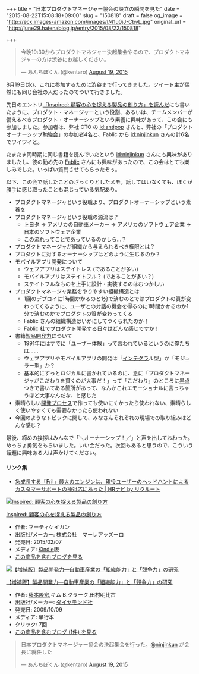 +++
title = "日本プロダクトマネージャー協会の設立の瞬間を見た"
date = "2015-08-22T15:08:18+09:00"
slug = "150818"
draft = false
og_image = "http://ecx.images-amazon.com/images/I/41u0jJ-CbvL.jpg"
original_url = "http://june29.hatenablog.jp/entry/2015/08/22/150818"

+++

<blockquote class="twitter-tweet" lang="en">
<p lang="ja" dir="ltr">今晩19:30からプロダクトマネジャー決起集会やるので、プロダクトマネジャーの方は渋谷にお越しください。</p>— あんちぽくん (@kentaro) <a href="https://twitter.com/kentaro/status/633816413124235264">August 19, 2015</a>
</blockquote>


<p>8月19日(水)、これに参加するために渋谷まで行ってきました。ツイート主が偶然にも同じ会社の人だったのでついて行きました。</p>

<p>先日のエントリ<a href="http://june29.hatenablog.jp/entry/2015/08/06/070430" title="Inspired: 顧客の心を捉える製品の創り方作者: マーティケイガン出版社/メーカー: 株式会社 マーレアッズーロ発売日: 2015/02/07メディア: Kindle版この商品を含むブログを見る 書籍「Inspired: 顧客の心を捉える製品の創り方」 - 29%の純情な感情で言及したやつ、1週間くらい前に読み終…">「Inspired: 顧客の心を捉える製品の創り方」を読んだ</a>にも書いたように、プロダクト・マネージャーという役割、あるいは、チームメンバーが備えるべきプロダクト・オーナーシップという素養に興味があって、この会にも参加しました。参加者は、弊社 CTO の <a href="http://blog.hatena.ne.jp/antipop/">id:antipop</a> さんと、弊社の「プロダクトオーナーシップ勉強会」の参加者4名と、Fablic から <a href="http://blog.hatena.ne.jp/ninjinkun/">id:ninjinkun</a> さんの計6名でワイワイと。</p>

<p>たまたま同時期に同じ書籍を読んでいたという <a href="http://blog.hatena.ne.jp/ninjinkun/">id:ninjinkun</a> さんにも興味がありましたし、彼の勤め先の <a href="https://fablic.co.jp/" title="desc">Fablic</a> さんにも興味があったので、この会はとても楽しみでした。いっぱい質問させてもらったぞぅ。</p>

<p>以下、この会で話したことのざっくりとしたメモ。話してはいなくても、ぼくが勝手に感じ取ったことも混じっている気配あり。</p>

<ul>
<li>プロダクトマネージャという役職より、プロダクトオーナーシップという素養を</li>
<li>プロダクトマネージャという役職の源流は？

<ul>
<li>
<a class="keyword" href="http://d.hatena.ne.jp/keyword/%A5%C8%A5%E8%A5%BF">トヨタ</a> → アメリカの自動車メーカー → アメリカのソフトウェア企業 → 日本のソフトウェア企業</li>
<li>この流れってことであっているのかしら…？</li>
</ul>
</li>
<li>プロダクトマネージャが組織から与えられるべき権限とは？</li>
<li>プロダクトに対するオーナーシップはどのように生じるのか？</li>
<li>モバイルアプリ開発について

<ul>
<li>ウェブアプリはステイトレス (であることが多い)</li>
<li>モバイルアプリはステイトフル？ (であることが多い？)</li>
<li>ステイトフルなものを上手に設計・実装するのはむつかしい</li>
</ul>
</li>
<li>プロダクトマネージャ業務をやりやすい組織構造とは

<ul>
<li>1回のデプロイに1時間かかるのと1分で済むのとではプロダクトの質が変わってくるように、ユーザとの対話の機会を得るのに1時間かかるのか1分で済むのかでプロダクトの質が変わってくる</li>
<li>Fablic さんの組織構造はいかにしてつくられたのか！</li>
<li>Fablic 社でプロダクト開発する日々はどんな感じですか！</li>
</ul>
</li>
<li>書籍<a href="http://www.amazon.co.jp/dp/4478001936/" title="Amazon.co.jp： 【増補版】製品開発力―自動車産業の「組織能力」と「競争力」の研究: 藤本  隆宏, キム B. クラーク, 田村 明比古: 本">製品開発力</a>について

<ul>
<li>1991年にはすでに「ユーザー体験」って言われているというのに俺たちは……</li>
<li>ウェブアプリやモバイルアプリの開発は「<a class="keyword" href="http://d.hatena.ne.jp/keyword/%A5%A4%A5%F3%A5%C6%A5%B0%A5%E9">インテグラ</a>ル型」か「モジュラー型」か？</li>
<li>基本的にずっとロジカルに書かれているのに、急に「プロダクトマネージャがこだわりを貫くのが大事だ！」って「こだわり」のところに<a class="keyword" href="http://d.hatena.ne.jp/keyword/%B9%F5%C5%C0">黒点</a>つきで書いてある箇所があって、なんかこれエモーショナルに言っちゃうほど大事なんだな、と感じた</li>
</ul>
</li>
<li>素晴らしい<a class="keyword" href="http://d.hatena.ne.jp/keyword/%B3%AB%C8%AF%A5%D7%A5%ED%A5%BB%A5%B9">開発プロセス</a>で作っても使いにくかったら使われない、素晴らしく使いやすくても需要なかったら使われない</li>
<li>今回のようなトピックに関して、みなさんそれぞれの現場での取り組みはどんな感じ？</li>
</ul>


<p>最後、締めの挨拶はみんなで「＼オーナーシップ！／」と声を出しておわった。めっちょ勇気をもらいました。いい会だった。次回もあると思うので、こういう話題に興味ある人は声かけてください。</p>

<h4>リンク集</h4>

<ul>
<li><a href="http://hrnabi.com/2014/10/30/4301/" title="2年前にリリースされた、日本で初となるフリマアプリ「Fril」。20代…">急成長する「Fril」最大のエンジンは、現役ユーザーのヘッドハントによるカスタマーサポートの神対応にあった | HRナビ by リクルート</a></li>
</ul>


<p></p>
<div class="hatena-asin-detail">
<a href="http://www.amazon.co.jp/exec/obidos/ASIN/B00TCM8TB4/cameralady-22/"><img src="http://ecx.images-amazon.com/images/I/41u0jJ-CbvL._SL160_.jpg" class="hatena-asin-detail-image" alt="Inspired: 顧客の心を捉える製品の創り方" title="Inspired: 顧客の心を捉える製品の創り方"></a><div class="hatena-asin-detail-info">
<p class="hatena-asin-detail-title"><a href="http://www.amazon.co.jp/exec/obidos/ASIN/B00TCM8TB4/cameralady-22/">Inspired: 顧客の心を捉える製品の創り方</a></p>
<ul>
<li>
<span class="hatena-asin-detail-label">作者:</span> マーティケイガン</li>
<li>
<span class="hatena-asin-detail-label">出版社/メーカー:</span> 株式会社　マーレアッズーロ</li>
<li>
<span class="hatena-asin-detail-label">発売日:</span> 2015/02/07</li>
<li>
<span class="hatena-asin-detail-label">メディア:</span> <a class="keyword" href="http://d.hatena.ne.jp/keyword/Kindle">Kindle</a>版</li>
<li><a href="http://d.hatena.ne.jp/asin/B00TCM8TB4/cameralady-22" target="_blank">この商品を含むブログを見る</a></li>
</ul>
</div>
<div class="hatena-asin-detail-foot"></div>
</div>

<p></p>
<div class="hatena-asin-detail">
<a href="http://www.amazon.co.jp/exec/obidos/ASIN/4478001936/cameralady-22/"><img src="http://ecx.images-amazon.com/images/I/41pbpOhNplL._SL160_.jpg" class="hatena-asin-detail-image" alt="【増補版】製品開発力―自動車産業の「組織能力」と「競争力」の研究" title="【増補版】製品開発力―自動車産業の「組織能力」と「競争力」の研究"></a><div class="hatena-asin-detail-info">
<p class="hatena-asin-detail-title"><a href="http://www.amazon.co.jp/exec/obidos/ASIN/4478001936/cameralady-22/">【増補版】製品開発力―自動車産業の「組織能力」と「競争力」の研究</a></p>
<ul>
<li>
<span class="hatena-asin-detail-label">作者:</span> <a class="keyword" href="http://d.hatena.ne.jp/keyword/%C6%A3%CB%DC%CE%B4%B9%A8">藤本隆宏</a>,キム B.クラーク,田村明比古</li>
<li>
<span class="hatena-asin-detail-label">出版社/メーカー:</span> <a class="keyword" href="http://d.hatena.ne.jp/keyword/%A5%C0%A5%A4%A5%E4%A5%E2%A5%F3%A5%C9%BC%D2">ダイヤモンド社</a>
</li>
<li>
<span class="hatena-asin-detail-label">発売日:</span> 2009/10/09</li>
<li>
<span class="hatena-asin-detail-label">メディア:</span> 単行本</li>
<li> <span class="hatena-asin-detail-label">クリック</span>: 7回</li>
<li><a href="http://d.hatena.ne.jp/asin/4478001936/cameralady-22" target="_blank">この商品を含むブログ (1件) を見る</a></li>
</ul>
</div>
<div class="hatena-asin-detail-foot"></div>
</div>

<blockquote class="twitter-tweet" lang="en">
<p lang="ja" dir="ltr">日本プロダクトマネージャー協会の決起集会を行った。<a href="https://twitter.com/ninjinkun">@ninjinkun</a> が会長に就任した</p>— あんちぽくん (@kentaro) <a href="https://twitter.com/kentaro/status/633995221257220099">August 19, 2015</a>
</blockquote>


<script async src="//platform.twitter.com/widgets.js" charset="utf-8"></script>